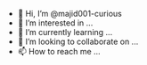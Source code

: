 - 👋 Hi, I’m @majid001-curious
- 👀 I’m interested in ...
- 🌱 I’m currently learning ...
- 💞️ I’m looking to collaborate on ...
- 📫 How to reach me ...

<!---
majid001-curious/majid001-curious is a ✨ special ✨ repository because its `README.md` (this file) appears on your GitHub profile.
You can click the Preview link to take a look at your changes.
--->
